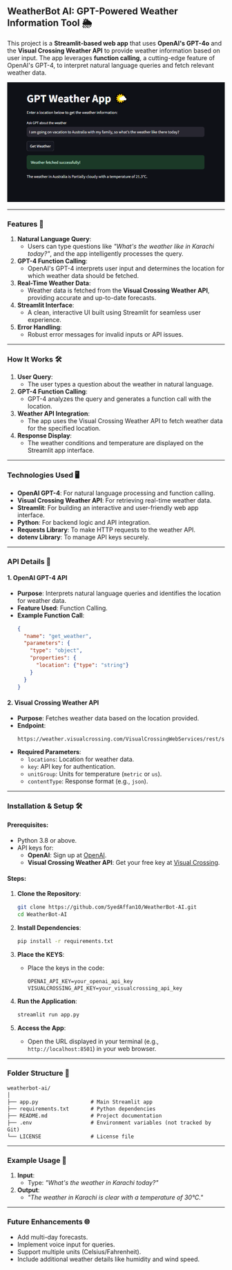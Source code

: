 ## WeatherBot AI: GPT-Powered Weather Information Tool 🌦️

This project is a **Streamlit-based web app** that uses **OpenAI's GPT-4o** and the **Visual Crossing Weather API** to provide weather information based on user input. The app leverages **function calling**, a cutting-edge feature of OpenAI's GPT-4, to interpret natural language queries and fetch relevant weather data.

![Demo Image](demo_image.png)

---

### Features 🌟

1. **Natural Language Query**: 
   - Users can type questions like *"What's the weather like in Karachi today?"*, and the app intelligently processes the query.
2. **GPT-4 Function Calling**:
   - OpenAI's GPT-4 interprets user input and determines the location for which weather data should be fetched.
3. **Real-Time Weather Data**:
   - Weather data is fetched from the **Visual Crossing Weather API**, providing accurate and up-to-date forecasts.
4. **Streamlit Interface**:
   - A clean, interactive UI built using Streamlit for seamless user experience.
5. **Error Handling**:
   - Robust error messages for invalid inputs or API issues.

---

### How It Works 🛠️

1. **User Query**:
   - The user types a question about the weather in natural language.
2. **GPT-4 Function Calling**:
   - GPT-4 analyzes the query and generates a function call with the location.
3. **Weather API Integration**:
   - The app uses the Visual Crossing Weather API to fetch weather data for the specified location.
4. **Response Display**:
   - The weather conditions and temperature are displayed on the Streamlit app interface.

---

### Technologies Used 🖥️

- **OpenAI GPT-4**: For natural language processing and function calling.
- **Visual Crossing Weather API**: For retrieving real-time weather data.
- **Streamlit**: For building an interactive and user-friendly web app interface.
- **Python**: For backend logic and API integration.
- **Requests Library**: To make HTTP requests to the weather API.
- **dotenv Library**: To manage API keys securely.

---

### API Details 🔑

#### 1. **OpenAI GPT-4 API**
- **Purpose**: Interprets natural language queries and identifies the location for weather data.
- **Feature Used**: Function Calling.
- **Example Function Call**:
  ```json
  {
    "name": "get_weather",
    "parameters": {
      "type": "object",
      "properties": {
        "location": {"type": "string"}
      }
    }
  }
  ```

#### 2. **Visual Crossing Weather API**
- **Purpose**: Fetches weather data based on the location provided.
- **Endpoint**: 
  ```
  https://weather.visualcrossing.com/VisualCrossingWebServices/rest/services/weatherdata/forecast
  ```
- **Required Parameters**:
  - `locations`: Location for weather data.
  - `key`: API key for authentication.
  - `unitGroup`: Units for temperature (`metric` or `us`).
  - `contentType`: Response format (e.g., `json`).

---

### Installation & Setup 🛠️

#### Prerequisites:
- Python 3.8 or above.
- API keys for:
  - **OpenAI**: Sign up at [OpenAI](https://platform.openai.com/signup/).
  - **Visual Crossing Weather API**: Get your free key at [Visual Crossing](https://www.visualcrossing.com/).

#### Steps:
1. **Clone the Repository**:
   ```bash
   git clone https://github.com/SyedAffan10/WeatherBot-AI.git
   cd WeatherBot-AI
   ```

2. **Install Dependencies**:
   ```bash
   pip install -r requirements.txt
   ```

3. **Place the KEYS**:
   - Place the keys in the code:
     ```
     OPENAI_API_KEY=your_openai_api_key
     VISUALCROSSING_API_KEY=your_visualcrossing_api_key
     ```

4. **Run the Application**:
   ```bash
   streamlit run app.py
   ```

5. **Access the App**:
   - Open the URL displayed in your terminal (e.g., `http://localhost:8501`) in your web browser.

---

### Folder Structure 📂

```
weatherbot-ai/
│
├── app.py                 # Main Streamlit app
├── requirements.txt       # Python dependencies
├── README.md              # Project documentation
├── .env                   # Environment variables (not tracked by Git)
└── LICENSE                # License file
```

---

### Example Usage 🚀

1. **Input**:
   - Type: *"What's the weather in Karachi today?"*
2. **Output**:
   - *"The weather in Karachi is clear with a temperature of 30°C."*

---

### Future Enhancements 🌐

- Add multi-day forecasts.
- Implement voice input for queries.
- Support multiple units (Celsius/Fahrenheit).
- Include additional weather details like humidity and wind speed.

